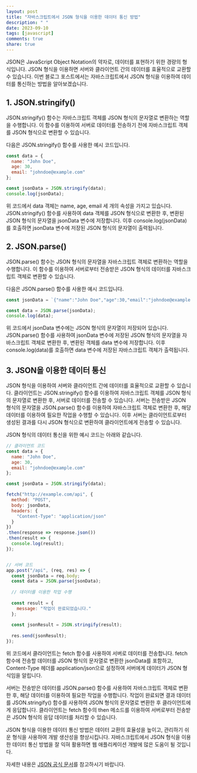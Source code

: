 ```yaml
---
layout: post
title: "자바스크립트에서 JSON 형식을 이용한 데이터 통신 방법"
description: " "
date: 2023-09-10
tags: [javascript]
comments: true
share: true
---
```


JSON은 JavaScript Object Notation의 약자로, 데이터를 표현하기 위한 경량의 형식입니다. JSON 형식을 이용하면 서버와 클라이언트 간의 데이터를 효율적으로 교환할 수 있습니다. 이번 블로그 포스트에서는 자바스크립트에서 JSON 형식을 이용하여 데이터를 통신하는 방법을 알아보겠습니다.

## 1. JSON.stringify()

JSON.stringify() 함수는 자바스크립트 객체를 JSON 형식의 문자열로 변환하는 역할을 수행합니다. 이 함수를 이용하여 서버로 데이터를 전송하기 전에 자바스크립트 객체를 JSON 형식으로 변환할 수 있습니다.

다음은 JSON.stringify() 함수를 사용한 예시 코드입니다.

```javascript
const data = {
  name: "John Doe",
  age: 30,
  email: "johndoe@example.com"
};

const jsonData = JSON.stringify(data);
console.log(jsonData);
```

위 코드에서 data 객체는 name, age, email 세 개의 속성을 가지고 있습니다. JSON.stringify() 함수를 사용하여 data 객체를 JSON 형식으로 변환한 후, 변환된 JSON 형식의 문자열을 jsonData 변수에 저장합니다. 이후 console.log(jsonData)를 호출하면 jsonData 변수에 저장된 JSON 형식의 문자열이 출력됩니다.

## 2. JSON.parse()

JSON.parse() 함수는 JSON 형식의 문자열을 자바스크립트 객체로 변환하는 역할을 수행합니다. 이 함수를 이용하여 서버로부터 전송받은 JSON 형식의 데이터를 자바스크립트 객체로 변환할 수 있습니다.

다음은 JSON.parse() 함수를 사용한 예시 코드입니다.

```javascript
const jsonData = `{"name":"John Doe","age":30,"email":"johndoe@example.com"}`;

const data = JSON.parse(jsonData);
console.log(data);
```

위 코드에서 jsonData 변수에는 JSON 형식의 문자열이 저장되어 있습니다. JSON.parse() 함수를 사용하여 jsonData 변수에 저장된 JSON 형식의 문자열을 자바스크립트 객체로 변환한 후, 변환된 객체를 data 변수에 저장합니다. 이후 console.log(data)를 호출하면 data 변수에 저장된 자바스크립트 객체가 출력됩니다.

## 3. JSON을 이용한 데이터 통신

JSON 형식을 이용하여 서버와 클라이언트 간에 데이터를 효율적으로 교환할 수 있습니다. 클라이언트는 JSON.stringify() 함수를 이용하여 자바스크립트 객체를 JSON 형식의 문자열로 변환한 후, 서버로 데이터를 전송할 수 있습니다. 서버는 전송받은 JSON 형식의 문자열을 JSON.parse() 함수를 이용하여 자바스크립트 객체로 변환한 후, 해당 데이터를 이용하여 필요한 작업을 수행할 수 있습니다. 이후 서버는 클라이언트로부터 생성된 결과를 다시 JSON 형식으로 변환하여 클라이언트에게 전송할 수 있습니다.

JSON 형식의 데이터 통신을 위한 예시 코드는 아래와 같습니다.

```javascript
// 클라이언트 코드
const data = {
  name: "John Doe",
  age: 30,
  email: "johndoe@example.com"
};

const jsonData = JSON.stringify(data);

fetch("http://example.com/api", {
  method: "POST",
  body: jsonData,
  headers: {
    "Content-Type": "application/json"
  }
})
.then(response => response.json())
.then(result => {
  console.log(result);
});


// 서버 코드
app.post("/api", (req, res) => {
  const jsonData = req.body;
  const data = JSON.parse(jsonData);
  
  // 데이터를 이용한 작업 수행
  
  const result = {
    message: "작업이 완료되었습니다."
  };
  
  const jsonResult = JSON.stringify(result);
  
  res.send(jsonResult);
});
```

위 코드에서 클라이언트는 fetch 함수를 사용하여 서버로 데이터를 전송합니다. fetch 함수에 전송할 데이터를 JSON 형식의 문자열로 변환한 jsonData를 포함하고, Content-Type 헤더를 application/json으로 설정하여 서버에게 데이터가 JSON 형식임을 알립니다.

서버는 전송받은 데이터를 JSON.parse() 함수를 사용하여 자바스크립트 객체로 변환한 후, 해당 데이터를 이용하여 필요한 작업을 수행합니다. 작업이 완료되면 결과 데이터를 JSON.stringify() 함수를 사용하여 JSON 형식의 문자열로 변환한 후 클라이언트에게 응답합니다. 클라이언트는 fetch 함수의 then 메소드를 이용하여 서버로부터 전송받은 JSON 형식의 응답 데이터를 처리할 수 있습니다.

JSON 형식을 이용한 데이터 통신 방법은 데이터 교환의 효율성을 높이고, 관리하기 쉬운 형식을 사용하여 개발 생산성을 향상시킵니다. 자바스크립트에서 JSON 형식을 이용한 데이터 통신 방법을 잘 익혀 활용하면 웹 애플리케이션 개발에 많은 도움이 될 것입니다.

자세한 내용은 [JSON 공식 문서](https://www.json.org/json-en.html)를 참고하시기 바랍니다.